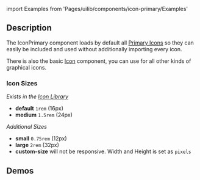 import Examples from 'Pages/uilib/components/icon-primary/Examples'

## Description

The IconPrimary component loads by default all [Primary Icons](/icons/primary) so they can easily be included and used without additionally importing every icon.

There is also the basic [Icon](/uilib/components/icon/) component, you can use for all other kinds of graphical icons.

### Icon Sizes

_Exists in the [Icon Library](/icons)_

- **default** `1rem` (16px)
- **medium** `1.5rem` (24px)

_Additional Sizes_

- **small** `0.75rem` (12px)
- **large** `2rem` (32px)
- **custom-size** will not be responsive. Width and Height is set as `pixels`

## Demos

<Examples />
